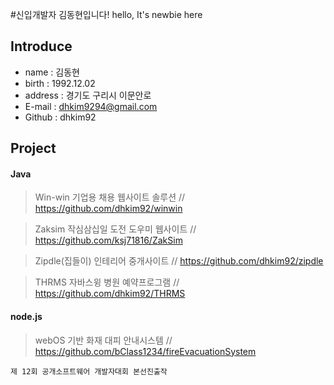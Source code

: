 #신입개발자 김동현입니다! 
hello, It's newbie here

## Introduce
* name : 김동현
* birth : 1992.12.02
* address : 경기도 구리시 이문안로
* E-mail : dhkim9294@gmail.com
* Github : dhkim92

## Project

#### Java

> Win-win 기업용 채용 웹사이트 솔루션 // https://github.com/dhkim92/winwin

> Zaksim 작심삼십일 도전 도우미 웹사이트 // https://github.com/ksj71816/ZakSim

> Zipdle(집들이) 인테리어 중개사이트 // https://github.com/dhkim92/zipdle

> THRMS 자바스윙 병원 예약프로그램 // https://github.com/dhkim92/THRMS

#### node.js

> webOS 기반 화재 대피 안내시스템 // https://github.com/bClass1234/fireEvacuationSystem

  ```제 12회 공개소프트웨어 개발자대회 본선진출작```
